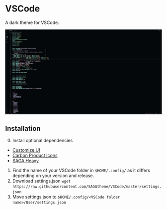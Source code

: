 # VSCode
A dark theme for VSCode.

![Screenshot](./screenshot.png) </br>

## Installation
0. Install optional dependencies
- [Customize UI](https://marketplace.visualstudio.com/items?itemName=iocave.customize-ui)
- [Carbon Product Icons](https://marketplace.visualstudio.com/items?itemName=antfu.icons-carbon)
- [SAGA Heavy](https://github.com/SAGAtheme/SAGAfont/blob/main/ttf/saga-heavy.ttf)
1. Find the name of your VSCode folder in ```$HOME/.config/``` as it differs depending on your version and release.
2. Download settings.json ```wget https://raw.githubusercontent.com/SAGAtheme/VSCode/master/settings.json ```
3. Move settings.json to ```$HOME/.config/<VSCode folder name>/User/settings.json```
